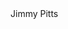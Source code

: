 <!doctype html>
<html class="no-js" lang="">

<head>
  <meta charset="utf-8">
  <title>Jimmy Pitts</title>
  <meta name="description" content="">
  <meta name="viewport" content="width=device-width, initial-scale=1">

  <link rel="stylesheet" href="normalize.css">
  <link rel="stylesheet" href="main.css">

  <meta name="theme-color" content="#fafafa">
</head>

<body>
  <!--[if IE]>
    <p class="browserupgrade">You are using an <strong>outdated</strong> browser. Please <a href="https://browsehappy.com/">upgrade your browser</a> to improve your experience and security.</p>
  <![endif]-->

  <div class="main">
    <div class="title">Jimmy Pitts</div>
    <div class="line"></div>
    <div class="subtitle">
      <a class="nostyle" href="https://www.linkedin.com/in/jimmy-pitts-43930533//"><span class="icon-linkedin"></span></a>
      <a class="nostyle" href="https://github.com/jimmypitts92"><span class="icon-github"></span></a>
      <a class="nostyle" href="https://stackoverflow.com/users/1204539/jimmy-pitts"><span class="icon-stackoverflow"></span></a>
    </div>
  </div>

</body>

</html>
